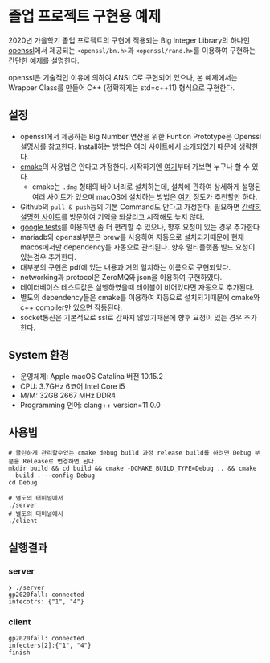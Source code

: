 # 졸업 프로젝트 구현용 예제

2020년 가을학기 졸업 프로젝트의 구현에 적용되는 Big Integer Library의 하나인 [openssl](https://www.openssl.org)에서 제공되는 `<openssl/bn.h>`과 `<openssl/rand.h>`를 이용하여 구현하는 간단한 예제를 설명한다.

openssl은 기술적인 이유에 의하여 ANSI C로 구현되어 있으나, 본 예제에서는 Wrapper Class를 만들어 C++ (정확하게는 std=c++11) 형식으로 구현한다.

## 설정
* openssl에서 제공하는 Big Number 연산을 위한 Funtion Prototype은 Openssl [설명서](https://www.openssl.org/docs/man1.0.2/man3/bn.html)를 참고한다. Install하는 방법은 여러 사이트에서 소개되었기 때문에 생략한다.
* [cmake](https://cmake.org)의 사용법은 안다고 가정한다. 시작하기엔 [여기](https://eunmink.tistory.com/6)부터 가보면 누구나 할 수 있다.
    - cmake는 `.dmg` 형태의 바이너리로 설치하는데, 설치에 관하여 상세하게 설명된 여러 사이트가 있으며 macOS에 설치하는 방법은 [여기](https://tudat.tudelft.nl/installation/setupDevMacOs.html) 정도가 추천할만 하다.
* Github의 `pull & push`등의 기본 Command도 안다고 가정한다. 필요하면 [간략히 설명한 사이트](https://medium.com/@pks2974/자주-사용하는-기초-git-명령어-정리하기-533b3689db81)를 방문하여 기억을 되살리고 시작해도 늦지 않다.
* [google tests](https://github.com/google/googletest)를 이용하면 좀 더 편리할 수 있으나, 향후 요청이 있는 경우 추가한다
* mariadb와 openssl부분은 brew를 사용하여 자동으로 설치되기때문에 현재 macos에서만 dependency를 자동으로 관리된다. 향후 멀티플랫폼 빌드 요청이 있는경우 추가한다.
* 대부분의 구현은 pdf에 있는 내용과 거의 일치하는 이름으로 구현되었다.
* networking과 protocol은 ZeroMQ와 json을 이용하여 구현하였다.
* 데이터베이스 테스트값은 실행하였을때 테이블이 비어있다면 자동으로 추가된다.
* 별도의 dependency들은 cmake를 이용하여 자동으로 설치되기때문에 cmake와 c++ compiler만 있으면 작동된다.
* socket통신은 기본적으로 ssl로 감싸지 않았기때문에 향후 요청이 있는 경우 추가한다.

## System 환경
- 운영체제: Apple  macOS Catalina 버전 10.15.2
- CPU: 3.7GHz 6코어 Intel Core i5
- M/M: 32GB 2667 MHz DDR4
- Programming 언어: clang++ version=11.0.0

## 사용법
```console
# 클린하게 관리할수있는 cmake debug build 과정 release build를 하려면 Debug 부분을 Release로 변경하면 된다.
mkdir build && cd build && cmake -DCMAKE_BUILD_TYPE=Debug .. && cmake --build . --config Debug 
cd Debug

# 별도의 터미널에서
./server
# 별도의 터미널에서
./client
```
## 실행결과
### server
```console
❯ ./server
gp2020fall: connected
infecotrs: {"1", "4"}
```
### client
```console
gp2020fall: connected
infecters[2]:{"1", "4"}
finish
```


<!---
<span style="font-family: Courier;">brew install openssl</span>
-->
